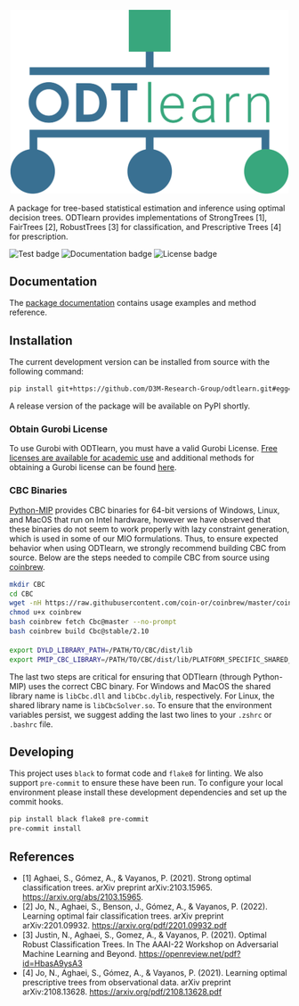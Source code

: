 <p align="center">
<img src="./img/ODTlearn-color.png" alt="ODTlearn Logo" width="500"/>
</p>

A package for tree-based statistical estimation and inference using optimal decision trees. ODTlearn provides implementations of StrongTrees [1], FairTrees [2], RobustTrees [3] for classification, and Prescriptive Trees [4] for prescription.

![Test badge](https://github.com/D3M-Research-Group/odtlearn/actions/workflows/ci.yml/badge.svg)
![Documentation badge](https://github.com/D3M-Research-Group/odtlearn/actions/workflows/sphinx.yml/badge.svg)
![License badge](https://img.shields.io/github/license/D3M-Research-Group/odtlearn)


## Documentation

The [package documentation](https://d3m-research-group.github.io/odtlearn/index.html) contains usage examples and method reference.

## Installation

The current development version can be installed from source with the following command:

``` bash
pip install git+https://github.com/D3M-Research-Group/odtlearn.git#egg=odtlearn
```

A release version of the package will be available on PyPI shortly.

### Obtain Gurobi License
To use Gurobi with ODTlearn, you must have a valid Gurobi License. [Free licenses are available for academic use](https://www.gurobi.com/academia/academic-program-and-licenses/) and additional methods for obtaining a Gurobi license can be found [here](https://www.gurobi.com/solutions/licensing/).

### CBC Binaries
[Python-MIP](https://github.com/coin-or/python-mip) provides CBC binaries for 64-bit versions of Windows, Linux, and MacOS that run on Intel hardware, however we have observed that these binaries do not seem to work properly with lazy constraint generation, which is used in some of our MIO formulations. Thus, to ensure expected behavior when using ODTlearn, we strongly recommend building CBC from source. Below are the steps needed to compile CBC from source using [coinbrew](https://github.com/coin-or/coinbrew).

``` bash
mkdir CBC
cd CBC
wget -nH https://raw.githubusercontent.com/coin-or/coinbrew/master/coinbrew
chmod u+x coinbrew 
bash coinbrew fetch Cbc@master --no-prompt
bash coinbrew build Cbc@stable/2.10

export DYLD_LIBRARY_PATH=/PATH/TO/CBC/dist/lib
export PMIP_CBC_LIBRARY=/PATH/TO/CBC/dist/lib/PLATFORM_SPECIFIC_SHARED_LIB
```

The last two steps are critical for ensuring that ODTlearn (through Python-MIP) uses the correct CBC binary. For Windows and MacOS the shared library name is `libCbc.dll` and `libCbc.dylib`, respectively. For Linux, the shared library name is `libCbcSolver.so`. To ensure that the environment variables persist, we suggest adding the last two lines to your `.zshrc` or `.bashrc` file. 



## Developing
This project uses ``black`` to format code and ``flake8`` for linting. We also support ``pre-commit`` to ensure
these have been run. To configure your local environment please install these development dependencies and set up
the commit hooks.

``` bash
pip install black flake8 pre-commit
pre-commit install
```


## References
* [1] Aghaei, S., Gómez, A., & Vayanos, P. (2021). Strong optimal classification trees. arXiv preprint arXiv:2103.15965. https://arxiv.org/abs/2103.15965.
* [2] Jo, N., Aghaei, S., Benson, J., Gómez, A., & Vayanos, P. (2022). Learning optimal fair classification trees. arXiv preprint arXiv:2201.09932. https://arxiv.org/pdf/2201.09932.pdf
* [3] Justin, N., Aghaei, S., Gomez, A., & Vayanos, P. (2021). Optimal Robust Classification Trees. In The AAAI-22 Workshop on Adversarial Machine Learning and Beyond. https://openreview.net/pdf?id=HbasA9ysA3
* [4] Jo, N., Aghaei, S., Gómez, A., & Vayanos, P. (2021). Learning optimal prescriptive trees from observational data. arXiv preprint arXiv:2108.13628. https://arxiv.org/pdf/2108.13628.pdf

